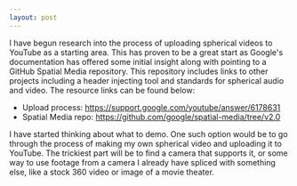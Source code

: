 ```yaml
---
layout: post
---
```

I have begun research into the process of uploading spherical videos to YouTube as a starting area. This has proven to be a great start as Google's documentation has offered some initial insight along with pointing to a GitHub Spatial Media repository. This repository includes links to other projects including a header injecting tool and standards for spherical audio and video. The resource links can be found below:
- Upload process: https://support.google.com/youtube/answer/6178631
- Spatial Media repo: https://github.com/google/spatial-media/tree/v2.0

I have started thinking about what to demo. One such option would be to go through the process of making my own spherical video and uploading it to YouTube. The trickiest part will be to find a camera that supports it, or some way to use footage from a camera I already have spliced with something else, like a stock 360 video or image of a movie theater.